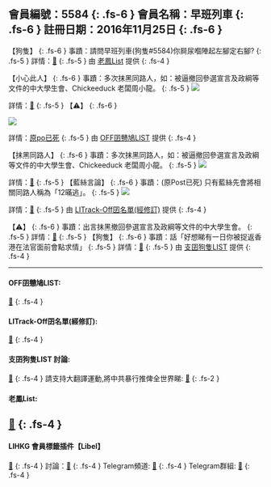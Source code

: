 會員編號：5584
{: .fs-6 }
會員名稱：早班列車
{: .fs-6 }
註冊日期：2016年11月25日
{: .fs-6 }
---

<div class="code-example" markdown="1">

【狗隻】
{: .fs-6 }
事蹟：請問早班列車(狗隻#5584)你屙尿嗰陣起左腳定右腳?
{: .fs-5 }
詳情：[🔗](https://lih.kg/2805206)
{: .fs-5 }
由 [老鳳List](#老鳳list) 提供
{: .fs-4 }

</div>
<div class="code-example" markdown="1">

【小心此人】
{: .fs-6 }
事蹟：多次抹黑同路人，如：被逼撤回參選宣言及政綱等文件的中大學生會、Chickeeduck 老闆周小龍。
{: .fs-5 }
![](https://filedn.eu/l9Hq1YKLkJ4m0VSXcdcfUaJ/LIHKG_on99/on9_jai/5584/5584.1_.png)


詳情：[🔗](https://lih.kg/sxhMzOX)
{: .fs-5 }
【⚠️】
{: .fs-6 }

![](https://filedn.eu/l9Hq1YKLkJ4m0VSXcdcfUaJ/LIHKG_on99/on9_jai/5584/5584.2_.png)


詳情：[原po已死](https://lih.kg/aNOMCFV)
{: .fs-5 }
由 [OFF囝戇鳩LIST](#off囝戇鳩list) 提供
{: .fs-4 }

</div>
<div class="code-example" markdown="1">

【抹黑同路人】
{: .fs-6 }
事蹟：多次抹黑同路人，如：被逼撤回參選宣言及政綱等文件的中大學生會、Chickeeduck 老闆周小龍。
{: .fs-5 }
![](https://filedn.eu/l9Hq1YKLkJ4m0VSXcdcfUaJ/LIHKG_on99/on9_jai/5584/5584.1_.png)


詳情：[🔗](https://lih.kg/sxhMzOX)
{: .fs-5 }
【藍絲言論】
{: .fs-6 }
事蹟：(原Post已死) 只有藍絲先會將相關同路人稱為「12暪逃」。
{: .fs-5 }
![](https://filedn.eu/l9Hq1YKLkJ4m0VSXcdcfUaJ/LIHKG_on99/on9_jai/5584/5584.2_.png)


詳情：[🔗](https://filedn.eu/l9Hq1YKLkJ4m0VSXcdcfUaJ/LIHKG_on99/on9_jai/5584/5584.2_.png)
{: .fs-5 }
由 [LITrack-Off囝名單(經修訂)](#litrack-off囝名單經修訂) 提供
{: .fs-4 }

</div>
<div class="code-example" markdown="1">

【⚠️】
{: .fs-6 }
事蹟：出言抹黑撤回參選宣言及政綱等文件的中大學生會。
{: .fs-5 }
詳情：[🔗](https://lih.kg/sxhMzOX)
{: .fs-5 }
【狗隻】
{: .fs-6 }
事蹟：話「好想睇有一日你被捉返香港在法官面前會點求情」
{: .fs-5 }
詳情：[🔗](https://lih.kg/bfdcapV)
{: .fs-5 }
由 [支囝狗隻LIST](#支囝狗隻list-討論) 提供
{: .fs-4 }

</div>

---

#### OFF囝戇鳩LIST:
[🔗](https://bit.ly/lihkg_on9_list)
{: .fs-4 }
#### LITrack-Off囝名單(經修訂):
[🔗](http://tiny.cc/LITrack_GS)
{: .fs-4 }
#### 支囝狗隻LIST 討論: 
[🔗](https://lih.kg/2908480)
{: .fs-4 }
請支持大翻譯運動,將中共暴行推俾全世界睇: [🔗](https://twitter.com/tgtm_official)
{: .fs-2 }

#### 老鳳List:

[🔗](https://lihkg.com/thread/2808424)
{: .fs-4 }
---

#### LIHKG 會員標籤插件【Libel】
[🔗](https://kitce.github.io/libel)
{: .fs-4 }
討論：[🔗](https://lih.kg/2841778)
{: .fs-4 }
Telegram頻道: [🔗](https://t.me/LibelOfficialChannel)
{: .fs-4 }
Telegram群組: [🔗](https://t.me/LibelOfficialGroup)
{: .fs-4 }

